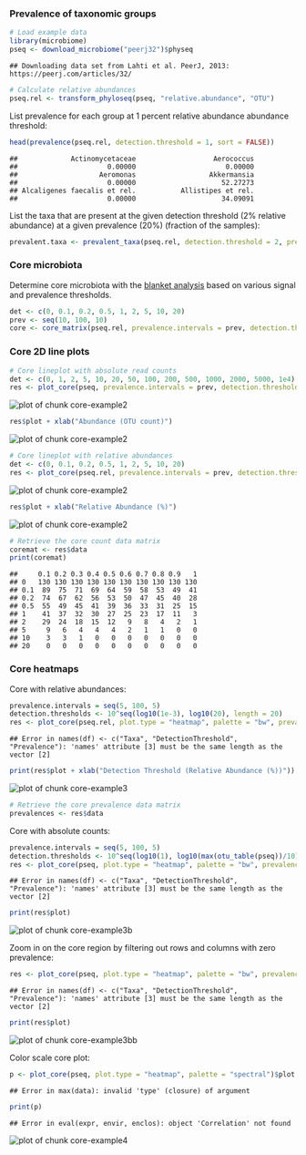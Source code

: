 ### Prevalence of taxonomic groups


```r
# Load example data
library(microbiome)
pseq <- download_microbiome("peerj32")$physeq
```

```
## Downloading data set from Lahti et al. PeerJ, 2013: https://peerj.com/articles/32/
```

```r
# Calculate relative abundances
pseq.rel <- transform_phyloseq(pseq, "relative.abundance", "OTU")
```


List prevalence for each group at 1 percent relative abundance abundance threshold:


```r
head(prevalence(pseq.rel, detection.threshold = 1, sort = FALSE))
```

```
##             Actinomycetaceae                   Aerococcus 
##                      0.00000                      0.00000 
##                    Aeromonas                  Akkermansia 
##                      0.00000                     52.27273 
## Alcaligenes faecalis et rel.           Allistipes et rel. 
##                      0.00000                     34.09091
```


List the taxa that are present at the given detection threshold (2% relative abundance) at a given prevalence (20%) (fraction of the samples):


```r
prevalent.taxa <- prevalent_taxa(pseq.rel, detection.threshold = 2, prevalence.threshold = 20)
```


### Core microbiota

Determine core microbiota with the [blanket
analysis](http://onlinelibrary.wiley.com/doi/10.1111/j.1469-0691.2012.03855.x/abstract)
based on various signal and prevalence thresholds.
 

```r
det <- c(0, 0.1, 0.2, 0.5, 1, 2, 5, 10, 20)
prev <- seq(10, 100, 10)
core <- core_matrix(pseq.rel, prevalence.intervals = prev, detection.thresholds = det)
```

### Core 2D line plots



```r
# Core lineplot with absolute read counts
det <- c(0, 1, 2, 5, 10, 20, 50, 100, 200, 500, 1000, 2000, 5000, 1e4)
res <- plot_core(pseq, prevalence.intervals = prev, detection.thresholds = det, plot.type = "lineplot")
```

![plot of chunk core-example2](figure/core-example2-1.png)

```r
res$plot + xlab("Abundance (OTU count)")
```

![plot of chunk core-example2](figure/core-example2-2.png)

```r
# Core lineplot with relative abundances
det <- c(0, 0.1, 0.2, 0.5, 1, 2, 5, 10, 20)
res <- plot_core(pseq.rel, prevalence.intervals = prev, detection.thresholds = det, plot.type = "lineplot")
```

![plot of chunk core-example2](figure/core-example2-3.png)

```r
res$plot + xlab("Relative Abundance (%)")
```

![plot of chunk core-example2](figure/core-example2-4.png)

```r
# Retrieve the core count data matrix
coremat <- res$data
print(coremat)
```

```
##     0.1 0.2 0.3 0.4 0.5 0.6 0.7 0.8 0.9   1
## 0   130 130 130 130 130 130 130 130 130 130
## 0.1  89  75  71  69  64  59  58  53  49  41
## 0.2  74  67  62  56  53  50  47  45  40  28
## 0.5  55  49  45  41  39  36  33  31  25  15
## 1    41  37  32  30  27  25  23  17  11   3
## 2    29  24  18  15  12   9   8   4   2   1
## 5     9   6   4   4   4   2   1   1   0   0
## 10    3   3   1   0   0   0   0   0   0   0
## 20    0   0   0   0   0   0   0   0   0   0
```


### Core heatmaps

Core with relative abundances:


```r
prevalence.intervals = seq(5, 100, 5)
detection.thresholds <- 10^seq(log10(1e-3), log10(20), length = 20)		 
res <- plot_core(pseq.rel, plot.type = "heatmap", palette = "bw", prevalence.intervals = prevalence.intervals, detection.thresholds = detection.thresholds) 
```

```
## Error in names(df) <- c("Taxa", "DetectionThreshold", "Prevalence"): 'names' attribute [3] must be the same length as the vector [2]
```

```r
print(res$plot + xlab("Detection Threshold (Relative Abundance (%))"))
```

![plot of chunk core-example3](figure/core-example3-1.png)

```r
# Retrieve the core prevalence data matrix
prevalences <- res$data
```

Core with absolute counts:


```r
prevalence.intervals = seq(5, 100, 5)
detection.thresholds <- 10^seq(log10(1), log10(max(otu_table(pseq))/10), length = 20)		 
res <- plot_core(pseq, plot.type = "heatmap", palette = "bw", prevalence.intervals = prevalence.intervals, detection.thresholds = detection.thresholds)
```

```
## Error in names(df) <- c("Taxa", "DetectionThreshold", "Prevalence"): 'names' attribute [3] must be the same length as the vector [2]
```

```r
print(res$plot)
```

![plot of chunk core-example3b](figure/core-example3b-1.png)

Zoom in on the core region by filtering out rows and columns with zero prevalence:


```r
res <- plot_core(pseq, plot.type = "heatmap", palette = "bw", prevalence.intervals = prevalence.intervals, detection.thresholds = detection.thresholds, min.prevalence = 0)
```

```
## Error in names(df) <- c("Taxa", "DetectionThreshold", "Prevalence"): 'names' attribute [3] must be the same length as the vector [2]
```

```r
print(res$plot)
```

![plot of chunk core-example3bb](figure/core-example3bb-1.png)


Color scale core plot:


```r
p <- plot_core(pseq, plot.type = "heatmap", palette = "spectral")$plot
```

```
## Error in max(data): invalid 'type' (closure) of argument
```

```r
print(p)
```

```
## Error in eval(expr, envir, enclos): object 'Correlation' not found
```

![plot of chunk core-example4](figure/core-example4-1.png)

